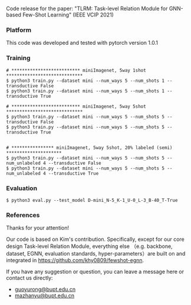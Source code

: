 Code release for the paper: "TLRM: Task-level Relation Module for GNN-based Few-Shot Learning" (IEEE VCIP 2021)


### Platform
This code was developed and tested with pytorch version 1.0.1


### Training

```
# ************************** miniImagenet, 5way 1shot *****************************
$ python3 train.py --dataset mini --num_ways 5 --num_shots 1 --transductive False
$ python3 train.py --dataset mini --num_ways 5 --num_shots 1 --transductive True

# ************************** miniImagenet, 5way 5shot *****************************
$ python3 train.py --dataset mini --num_ways 5 --num_shots 5 --transductive False
$ python3 train.py --dataset mini --num_ways 5 --num_shots 5 --transductive True


# **************** miniImagenet, 5way 5shot, 20% labeled (semi) *********************
$ python3 train.py --dataset mini --num_ways 5 --num_shots 5 --num_unlabeled 4 --transductive False
$ python3 train.py --dataset mini --num_ways 5 --num_shots 5 --num_unlabeled 4 --transductive True

```

### Evaluation

```
$ python3 eval.py --test_model D-mini_N-5_K-1_U-0_L-3_B-40_T-True
```


### References

Thanks for your attention!

Our code is based on Kim's contribution. Specifically, except for our core design Task-level Relation Module, everything else （e.g. backbone, dataset, EGNN, evaluation standards, hyper-parameters）are built on and integrated in https://github.com/khy0809/fewshot-egnn.

If you have any suggestion or question, you can leave a message here or contact us directly:

- guoyurong@bupt.edu.cn
- mazhanyu@bupt.edu.cn

